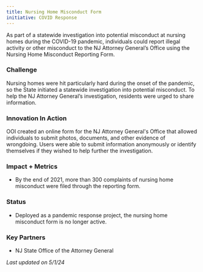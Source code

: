 ```yaml
---
title: Nursing Home Misconduct Form
initiative: COVID Response
---
```


As part of a statewide investigation into potential misconduct at nursing homes during the COVID-19 pandemic, individuals could report illegal activity or other misconduct to the NJ Attorney General’s Office using the Nursing Home Misconduct Reporting Form.

### Challenge

Nursing homes were hit particularly hard during the onset of the pandemic, so the State initiated a statewide investigation into potential misconduct. To help the NJ Attorney General’s investigation, residents were urged to share information. 

### Innovation In Action

OOI created an online form for the NJ Attorney General's Office that allowed individuals to submit photos, documents, and other evidence of wrongdoing. Users were able to submit information anonymously or identify themselves if they wished to help further the investigation.

### Impact + Metrics

-   By the end of 2021, more than 300 complaints of nursing home misconduct were filed through the reporting form.

### Status

-   Deployed as a pandemic response project, the nursing home misconduct form is no longer active.

### Key Partners

-   NJ State Office of the Attorney General

*Last updated on 5/1/24*
